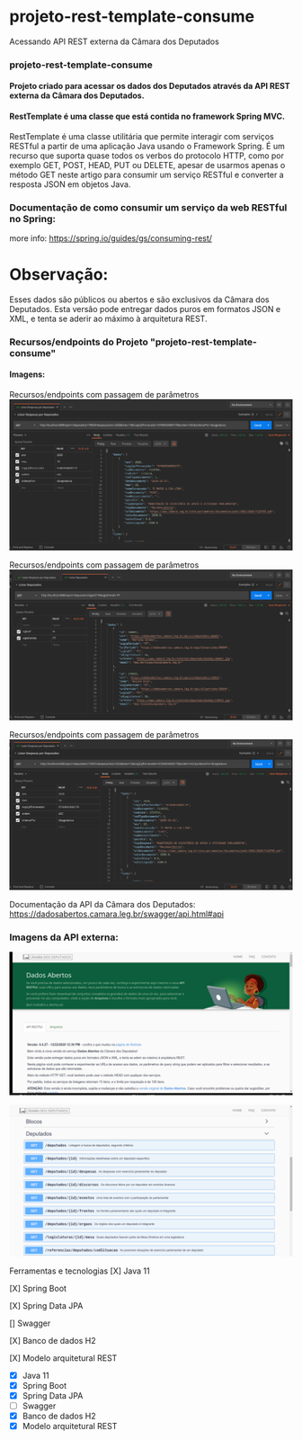 # projeto-rest-template-consume
 Acessando API REST externa da Câmara dos Deputados

### projeto-rest-template-consume

#### Projeto criado para acessar os dados dos Deputados através da API REST externa da Câmara dos Deputados.

#### RestTemplate é uma classe que está contida no framework Spring MVC.
RestTemplate é uma classe utilitária que permite interagir com serviços RESTful a partir de uma aplicação Java usando o Framework Spring. 
É um recurso que suporta quase todos os verbos do protocolo HTTP, como por exemplo GET, POST, HEAD, PUT ou DELETE, apesar de usarmos apenas o método GET neste artigo para consumir um serviço RESTful e converter a resposta JSON em objetos Java.

### Documentação de como consumir um serviço da web RESTful no Spring:

more info: https://spring.io/guides/gs/consuming-rest/

# Observação:
Esses dados são públicos ou abertos e são exclusivos da Câmara dos Deputados.
Esta versão pode entregar dados puros em formatos JSON e XML, e tenta se aderir ao máximo à arquitetura REST.


### Recursos/endpoints do Projeto "projeto-rest-template-consume"

#### Imagens:

 Recursos/endpoints com passagem de parâmetros
![alt text](https://github.com/EmanuelGabriel/dsdelivery-assets/blob/main/camaradeputados01.png)

 Recursos/endpoints com passagem de parâmetros
![alt text](https://github.com/EmanuelGabriel/dsdelivery-assets/blob/main/camaradeputados02.png)

 Recursos/endpoints com passagem de parâmetros
![alt text](https://github.com/EmanuelGabriel/dsdelivery-assets/blob/main/camaradeputados03.png)





Documentação da API da Câmara dos Deputados:
https://dadosabertos.camara.leg.br/swagger/api.html#api

### Imagens da API externa:

![alt text](https://github.com/EmanuelGabriel/dsdelivery-assets/blob/main/dadosabertoscamaradeputados.png)

![alt text](https://github.com/EmanuelGabriel/dsdelivery-assets/blob/main/endpoints%20camara%20dos%20deputados.png)


Ferramentas e tecnologias
[X] Java 11

[X] Spring Boot

[X] Spring Data JPA

[] Swagger

[X]  Banco de dados H2

[X] Modelo arquitetural REST

- [x] Java 11
- [x] Spring Boot
- [x] Spring Data JPA
- [ ] Swagger
- [x] Banco de dados H2
- [x] Modelo arquitetural REST
